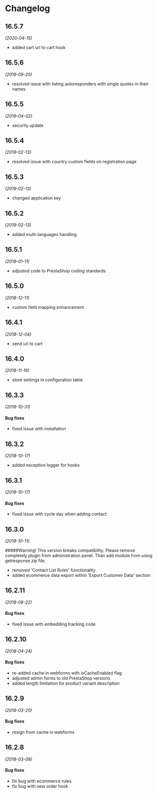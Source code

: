 # Changelog

## 16.5.7
*(2020-04-15)*
* added cart url to cart hook

## 16.5.6
*(2019-09-20)*
* resolved issue with listing autoresponders with single quotes in their names

## 16.5.5
*(2019-04-02)*
* security update

## 16.5.4
*(2019-02-13)*
* resolved issue with country custom fields on registration page

## 16.5.3
*(2019-02-13)*
* changed application key

## 16.5.2
*(2019-02-13)*
* added multi-languages handling

## 16.5.1
*(2019-01-11)*
* adjusted code to PrestaShop coding standards 

## 16.5.0
*(2018-12-11)*
* custom field mapping enhancement

## 16.4.1
*(2018-12-04)*
* send url to cart

## 16.4.0
*(2018-11-16)*
* store settings in configuration table

## 16.3.3
*(2018-10-31)*

#### Bug fixes
* fixed issue with installation

## 16.3.2
*(2018-10-17)*
* added exception logger for hooks 

## 16.3.1
*(2018-10-17)*

#### Bug fixes
* fixed issue with cycle day when adding contact

## 16.3.0
*(2018-10-11)*

#####Warning! This version breaks compatibility. Please remove completely plugin from administration panel. Than add module from using getresponse.zip file. 
* removed 'Contact List Rules' functionality
* added ecommerce data export within 'Export Customer Data' section

## 16.2.11
*(2018-08-22)*

#### Bug fixes
* fixed issue with embedding tracking code 

## 16.2.10
*(2018-04-24)*

#### Bug fixes
* re-added cache in webforms with isCacheEnabled flag
* adjusted admin forms to old PrestaShop versions
* added length limitation for product variant description

## 16.2.9
*(2018-03-20)*

#### Bug fixes
* resign from cache in webforms

## 16.2.8
*(2018-03-08)*

#### Bug fixes
* fix bug with ecommerce rules
* fix bug with new order hook
